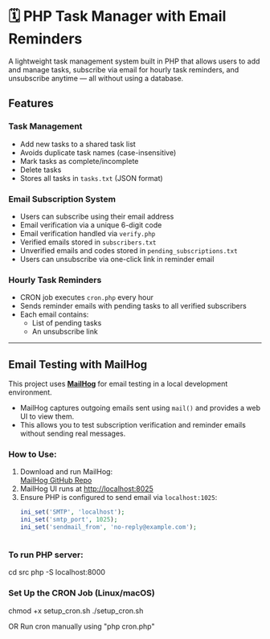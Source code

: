 # 🗓️ PHP Task Manager with Email Reminders

A lightweight task management system built in PHP that allows users to add and manage tasks, subscribe via email for hourly task reminders, and unsubscribe anytime — all without using a database.

## Features

### Task Management
- Add new tasks to a shared task list
- Avoids duplicate task names (case-insensitive)
- Mark tasks as complete/incomplete
- Delete tasks
- Stores all tasks in `tasks.txt` (JSON format)

### Email Subscription System
- Users can subscribe using their email address
- Email verification via a unique 6-digit code
- Email verification handled via `verify.php`
- Verified emails stored in `subscribers.txt`
- Unverified emails and codes stored in `pending_subscriptions.txt`
- Users can unsubscribe via one-click link in reminder email

### Hourly Task Reminders
- CRON job executes `cron.php` every hour
- Sends reminder emails with pending tasks to all verified subscribers
- Each email contains:
  - List of pending tasks
  - An unsubscribe link

---

## Email Testing with MailHog

This project uses **[MailHog](https://github.com/mailhog/MailHog)** for email testing in a local development environment.

- MailHog captures outgoing emails sent using `mail()` and provides a web UI to view them.
- This allows you to test subscription verification and reminder emails without sending real messages.

### How to Use:
1. Download and run MailHog:  
   [MailHog GitHub Repo](https://github.com/mailhog/MailHog)
2. MailHog UI runs at [http://localhost:8025](http://localhost:8025)
3. Ensure PHP is configured to send email via `localhost:1025`:
   ```php
   ini_set('SMTP', 'localhost');
   ini_set('smtp_port', 1025);
   ini_set('sendmail_from', 'no-reply@example.com');



### To run PHP server:
cd src
php -S localhost:8000

### Set Up the CRON Job (Linux/macOS)
chmod +x setup_cron.sh
./setup_cron.sh

OR 
Run cron manually using "php cron.php"
